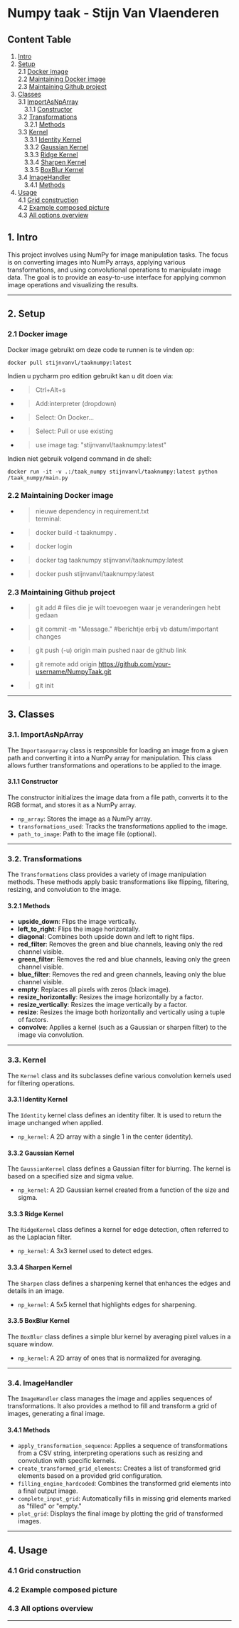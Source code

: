 # Numpy taak - Stijn Van Vlaenderen

## Content Table
1. [Intro](#1-intro)
2. [Setup](#2-setup)  
2.1 [Docker image](#21-docker-image)  
2.2 [Maintaining Docker image](#22-maintaining-docker-image)  
2.3 [Maintaining Github project](#23-maintaining-github-project)  
3. [Classes](#3-classes)  
3.1 [ImportAsNpArray](#31-importasnparray)  
&emsp;3.1.1 [Constructor](#311-constructor)  
3.2 [Transformations](#32-transformations)  
&emsp;3.2.1 [Methods](#321-methods)  
3.3 [Kernel](#33-kernel)  
&emsp;3.3.1 [Identity Kernel](#331-identity-kernel)  
&emsp;3.3.2 [Gaussian Kernel](#332-gaussian-kernel)  
&emsp;3.3.3 [Ridge Kernel](#333-ridge-kernel)  
&emsp;3.3.4 [Sharpen Kernel](#334-sharpen-kernel)  
&emsp;3.3.5 [BoxBlur Kernel](#335-boxblur-kernel)  
3.4 [ImageHandler](#34-imagehandler)  
&emsp;3.4.1 [Methods](#341-methods)
4. [Usage](#4-usage)   
4.1 [Grid construction](#41-grid-construction)  
4.2 [Example composed picture](#42-example-composed-picture)  
4.3 [All options overview](#43-all-options-overview)  

## 1. Intro

This project involves using NumPy for image manipulation tasks. The focus is on converting images into NumPy arrays, applying various transformations, and using convolutional operations to manipulate image data. The goal is to provide an easy-to-use interface for applying common image operations and visualizing the results.

---


## 2. Setup


### 2.1 Docker image
Docker image gebruikt om deze code te runnen is te vinden op:  
```console
docker pull stijnvanvl/taaknumpy:latest
```
Indien u pycharm pro edition gebruikt kan u dit doen via:  
- > Ctrl+Alt+s 
- > Add:interpreter (dropdown) 
- > Select: On Docker...  
- > Select: Pull or use existing  
- > use image tag: "stijnvanvl/taaknumpy:latest"

Indien niet gebruik volgend command in de shell:

```console
docker run -it -v .:/taak_numpy stijnvanvl/taaknumpy:latest python /taak_numpy/main.py
``` 


### 2.2 Maintaining Docker image

- > nieuwe dependency in requirement.txt  
terminal:  
- > docker build -t taaknumpy .  
- > docker login   
- > docker tag taaknumpy stijnvanvl/taaknumpy:latest  
- > docker push stijnvanvl/taaknumpy:latest  


### 2.3 Maintaining Github project

- >git add <file> # files die je wilt toevoegen waar je veranderingen hebt gedaan  
- >git commit -m "Message." #berichtje erbij vb datum/important changes  
- >git push (-u) origin main pushed naar de github link 
- >git remote add origin https://github.com/your-username/NumpyTaak.git
- >git init

---


## 3. Classes
  
### 3.1. ImportAsNpArray

The `Importasnparray` class is responsible for loading an image from a given path and converting it into a NumPy array for manipulation. This class allows further transformations and operations to be applied to the image.
  
#### 3.1.1 Constructor

The constructor initializes the image data from a file path, converts it to the RGB format, and stores it as a NumPy array.

- `np_array`: Stores the image as a NumPy array.
- `transformations_used`: Tracks the transformations applied to the image.
- `path_to_image`: Path to the image file (optional).

---
  
### 3.2. Transformations

The `Transformations` class provides a variety of image manipulation methods. These methods apply basic transformations like flipping, filtering, resizing, and convolution to the image.
  
#### 3.2.1 Methods

- **upside_down**: Flips the image vertically.
- **left_to_right**: Flips the image horizontally.
- **diagonal**: Combines both upside down and left to right flips.
- **red_filter**: Removes the green and blue channels, leaving only the red channel visible.
- **green_filter**: Removes the red and blue channels, leaving only the green channel visible.
- **blue_filter**: Removes the red and green channels, leaving only the blue channel visible.
- **empty**: Replaces all pixels with zeros (black image).
- **resize_horizontally**: Resizes the image horizontally by a factor.
- **resize_vertically**: Resizes the image vertically by a factor.
- **resize**: Resizes the image both horizontally and vertically using a tuple of factors.
- **convolve**: Applies a kernel (such as a Gaussian or sharpen filter) to the image via convolution.

---
  
### 3.3. Kernel

The `Kernel` class and its subclasses define various convolution kernels used for filtering operations.
  
#### 3.3.1 Identity Kernel

The `Identity` kernel class defines an identity filter. It is used to return the image unchanged when applied.

- `np_kernel`: A 2D array with a single 1 in the center (identity).
  
#### 3.3.2 Gaussian Kernel

The `GaussianKernel` class defines a Gaussian filter for blurring. The kernel is based on a specified size and sigma value.

- `np_kernel`: A 2D Gaussian kernel created from a function of the size and sigma.
  
#### 3.3.3 Ridge Kernel

The `RidgeKernel` class defines a kernel for edge detection, often referred to as the Laplacian filter.

- `np_kernel`: A 3x3 kernel used to detect edges.
  
#### 3.3.4 Sharpen Kernel

The `Sharpen` class defines a sharpening kernel that enhances the edges and details in an image.

- `np_kernel`: A 5x5 kernel that highlights edges for sharpening.
  
#### 3.3.5 BoxBlur Kernel

The `BoxBlur` class defines a simple blur kernel by averaging pixel values in a square window.

- `np_kernel`: A 2D array of ones that is normalized for averaging.

---
  
### 3.4. ImageHandler

The `ImageHandler` class manages the image and applies sequences of transformations. It also provides a method to fill and transform a grid of images, generating a final image.
  
#### 3.4.1 Methods

- `apply_transformation_sequence`: Applies a sequence of transformations from a CSV string, interpreting operations such as resizing and convolution with specific kernels.
- `create_transformed_grid_elements`: Creates a list of transformed grid elements based on a provided grid configuration.
- `filling_engine_hardcoded`: Combines the transformed grid elements into a final output image.
- `complete_input_grid`: Automatically fills in missing grid elements marked as "filled" or "empty."
- `plot_grid`: Displays the final image by plotting the grid of transformed images.

---

## 4. Usage
### 4.1 Grid construction
### 4.2 Example composed picture
### 4.3 All options overview

---
